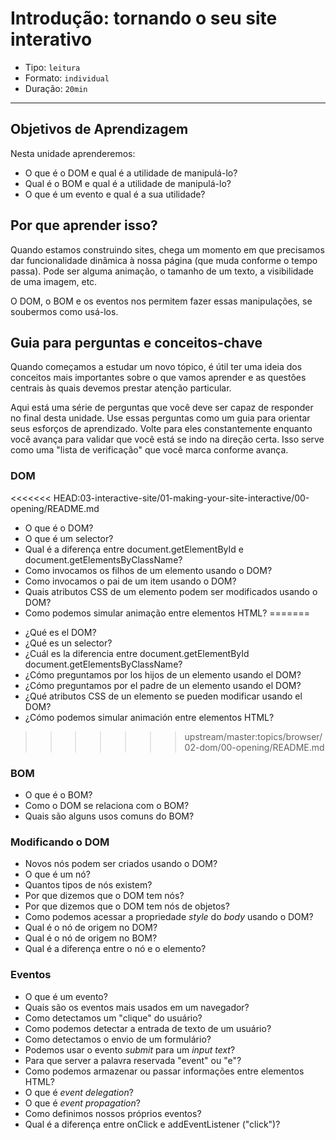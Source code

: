 # Introdução: tornando o seu site interativo

* Tipo: `leitura`
* Formato: `individual`
* Duração: `20min`

***

## Objetivos de Aprendizagem

Nesta unidade aprenderemos:

* O que é o DOM e qual é a utilidade de manipulá-lo?
* Qual é o BOM e qual é a utilidade de manipulá-lo?
* O que é um evento e qual é a sua utilidade?

## Por que aprender isso?

Quando estamos construindo sites, chega um momento em que precisamos dar funcionalidade dinâmica à nossa página \(que muda conforme o tempo passa\). Pode ser alguma animação, o tamanho de um texto, a visibilidade de uma imagem, etc.

O DOM, o BOM e os eventos nos permitem fazer essas manipulações, se soubermos como usá-los.

## Guia para perguntas e conceitos-chave

Quando começamos a estudar um novo tópico, é útil ter uma ideia dos conceitos mais importantes sobre o que vamos aprender e as questões centrais às quais devemos prestar atenção particular.

Aqui está uma série de perguntas que você deve ser capaz de responder no final desta unidade. Use essas perguntas como um guia para orientar seus esforços de aprendizado. Volte para eles constantemente enquanto você avança para validar que você está se indo na direção certa. Isso serve como uma "lista de verificação" que você marca conforme avança.

### DOM

<<<<<<< HEAD:03-interactive-site/01-making-your-site-interactive/00-opening/README.md
* O que é o DOM?
* O que é um selector?
* Qual é a diferença entre document.getElementById e document.getElementsByClassName?
* Como invocamos os filhos de um elemento usando o DOM?
* Como invocamos o pai de um item usando o DOM?
* Quais atributos CSS de um elemento podem ser modificados usando o DOM?
* Como podemos simular animação entre elementos HTML?
=======
- ¿Qué es el DOM?
- ¿Qué es un selector?
- ¿Cuál es la diferencia entre document.getElementById
  document.getElementsByClassName?
- ¿Cómo preguntamos por los hijos de un elemento usando el DOM?
- ¿Cómo preguntamos por el padre de un elemento usando el DOM?
- ¿Qué atributos CSS de un elemento se pueden modificar usando el DOM?
- ¿Cómo podemos simular animación entre elementos HTML?
>>>>>>> upstream/master:topics/browser/02-dom/00-opening/README.md

### BOM

* O que é o BOM?
* Como o DOM se relaciona com o BOM?
* Quais são alguns usos comuns do BOM?

### Modificando o DOM

* Novos nós podem ser criados usando o DOM?
* O que é um nó?
* Quantos tipos de nós existem?
* Por que dizemos que o DOM tem nós?
* Por que dizemos que o DOM tem nós de objetos?
* Como podemos acessar a propriedade _style_ do _body_ usando o DOM?
* Qual é o nó de origem no DOM?
* Qual é o nó de origem no BOM?
* Qual é a diferença entre o nó e o elemento?

### Eventos

* O que é um evento?
* Quais são os eventos mais usados ​​em um navegador?
* Como detectamos um "clique" do usuário?
* Como podemos detectar a entrada de texto de um usuário?
* Como detectamos o envio de um formulário?
* Podemos usar o evento _submit_ para um _input text_?
* Para que server a palavra reservada "event" ou "e"?
* Como podemos armazenar ou passar informações entre elementos HTML?
* O que é _event delegation_?
* O que é _event propagation_?
* Como definimos nossos próprios eventos?
* Qual é a diferença entre onClick e addEventListener \("click"\)?

